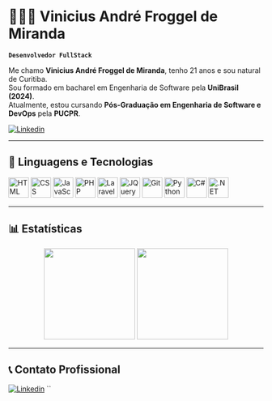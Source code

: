 # 👨🏻‍💻 Vinicius André Froggel de Miranda

**`Desenvolvedor FullStack`**

Me chamo **Vinicius André Froggel de Miranda**, tenho 21 anos e sou natural de Curitiba.  
Sou formado em bacharel em Engenharia de Software pela **UniBrasil (2024)**.  
Atualmente, estou cursando **Pós-Graduação em Engenharia de Software e DevOps** pela **PUCPR**.

[![Linkedin](https://img.shields.io/badge/LinkedIn-11%20conexões-blue?style=for-the-badge&logo=linkedin&logoColor=white)](https://www.linkedin.com/in/viniciusfroggel/)

---

## 🔧 Linguagens e Tecnologias

<p align="left">
  <img src="https://cdn.jsdelivr.net/gh/devicons/devicon/icons/html5/html5-original.svg" width="40" alt="HTML"/>
  <img src="https://cdn.jsdelivr.net/gh/devicons/devicon/icons/css3/css3-original.svg" width="40" alt="CSS"/>
  <img src="https://cdn.jsdelivr.net/gh/devicons/devicon/icons/javascript/javascript-original.svg" width="40" alt="JavaScript"/>
  <img src="https://cdn.jsdelivr.net/gh/devicons/devicon/icons/php/php-original.svg" width="40" alt="PHP"/>
  <img src="https://cdn.jsdelivr.net/gh/devicons/devicon/icons/laravel/laravel-plain.svg" width="40" alt="Laravel"/>
  <img src="https://cdn.jsdelivr.net/gh/devicons/devicon/icons/jquery/jquery-original.svg" width="40" alt="JQuery"/>
  <img src="https://cdn.jsdelivr.net/gh/devicons/devicon/icons/git/git-original.svg" width="40" alt="Git"/>
  <img src="https://cdn.jsdelivr.net/gh/devicons/devicon/icons/python/python-original.svg" width="40" alt="Python"/>
  <img src="https://cdn.jsdelivr.net/gh/devicons/devicon/icons/csharp/csharp-original.svg" width="40" alt="C#"/>
  <img src="https://cdn.jsdelivr.net/gh/devicons/devicon/icons/dot-net/dot-net-original.svg" width="40" alt=".NET"/>
</p>

---

## 📊 Estatísticas

<div align="center">

<img height="180em" src="https://github-readme-stats.vercel.app/api?username=ViniciusFroggel&show_icons=true&theme=tokyonight&locale=pt-br&custom_title=Estatísticas" />

<img height="180em" src="https://github-readme-stats.vercel.app/api/top-langs/?username=ViniciusFroggel&theme=tokyonight&layout=compact&custom_title=Tecnologias" />

</div>

---

## 📞 Contato Profissional

[![Linkedin](https://img.shields.io/badge/LinkedIn-VINICIUS%20FROGGEL-0e76a8?style=for-the-badge&logo=linkedin&logoColor=white)](https://www.linkedin.com/in/viniciusfroggel/)
``
